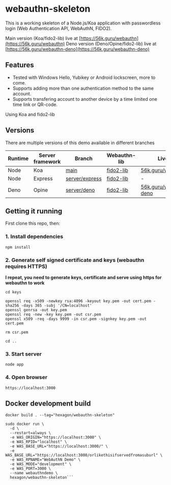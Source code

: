 # webauthn-skeleton

This is a working skeleton of a Node.js/Koa application with passwordless login (Web Authentication API, WebAuthN, FIDO2).

Main version (Koa/fido2-lib) live at [https://56k.guru/webauthn](https://56k.guru/webauthn)
Deno version (Deno/Opine/fido2-lib) live at [https://56k.guru/webauthn-deno](https://56k.guru/webauthn-deno)

## Features

*  Tested with Windows Hello, Yubikey or Android lockscreen, more to come.
*  Supports adding more than one authentication method to the same account.
*  Supports transfering account to another device by a time limited one time link or QR-code.

Using Koa and fido2-lib

## Versions

There are multiple versions of this demo available in different branches

| Runtime | Server framework | Branch | Webauthn-lib | Live at |
| ------- | ---------------- | ------ | ------------ | ------- |
| Node | Koa | [main](https://github.com/Hexagon/webauthn-skeleton) | [fido2-lib](https://www.npmjs.com/package/fido2-lib) | [56k.guru/webauthn](https://56k.guru/webauthn) |
| Node | Express | [server/express](https://github.com/Hexagon/webauthn-skeleton/tree/server/express) | [fido2-lib](https://www.npmjs.com/package/fido2-lib) | - |
| Deno | Opine | [server/deno](https://github.com/Hexagon/webauthn-skeleton/tree/server/deno) | [fido2-lib](https://www.npmjs.com/package/fido2-lib) | [56k.guru/webauthn-deno](https://56k.guru/webauthn-deno) |

## Getting it running

First clone this repo, then:

### 1. Install dependencies

```npm install```

### 2. Generate self signed certificate and keys (webauthn requires HTTPS)

**I repeat, you need to generate keys, certificate and serve using https for webauthn to work**

```
cd keys

openssl req -x509 -newkey rsa:4096 -keyout key.pem -out cert.pem -sha256 -days 365 -subj '/CN=localhost'
openssl genrsa -out key.pem
openssl req -new -key key.pem -out csr.pem
openssl x509 -req -days 9999 -in csr.pem -signkey key.pem -out cert.pem

rm csr.pem

cd ..
```

### 3. Start server 

```node app```

### 4. Open browser

```https://localhost:3000```

## Docker development build

```docker build . --tag="hexagon/webauthn-skeleton"```

```
sudo docker run \
  -d \
  --restart=always \
  -e WAS_ORIGIN="https://localhost:3000" \
  -e WAS_RPID="localhost" \
  -e WAS_BASE_URL="https://localhost:3000/" \
  -e WAS_BASE_URL="https://localhost:3000/orlikethisifservedfromasuburl" \
  -e WAS_RPNAME="WebAuthN Demo" \
  -e WAS_MODE="development" \
  -e WAS_PORT=3000 \
  --name webauthndemo \
  hexagon/webauthn-skeleton```
